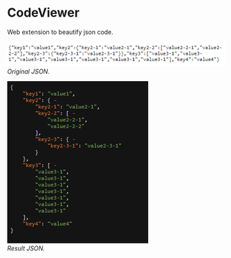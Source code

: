 # CodeViewer
Web extension to beautify json code.

![](/exampleImages/exampleOriginal.png)\
*Original JSON.*

![](/exampleImages/exampleResult.png)\
*Result JSON.*